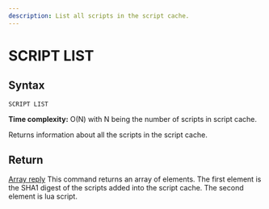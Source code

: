 ```yaml
---
description: List all scripts in the script cache.
---
```


# SCRIPT LIST

## Syntax

    SCRIPT LIST

**Time complexity:** O(N) with N being the number of scripts in script cache.

Returns information about all the scripts in the script cache.

## Return

[Array reply](https://redis.io/docs/reference/protocol-spec#resp-arrays) This command returns an array of elements. The first element is the SHA1 digest of the scripts added into the script cache. The second element is lua script.
